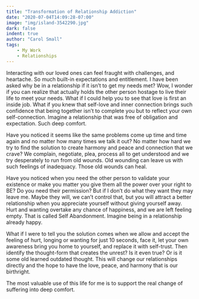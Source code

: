 ```yaml
---
title: "Transformation of Relationship Addiction"
date: "2020-07-04T14:09:28-07:00"
image: "img/island-3542290.jpg"
dark: false
indent: true
author: "Carol Small"
tags:
    - My Work
    - Relationships
---
```


Interacting with our loved ones can feel fraught with challenges, and heartache.
So much built-in expectations and entitlement. I have been asked why be in a
relationship if it isn’t to get my needs met? Wow, I wonder if you can realize
that actually holds the other person hostage to live their life to meet your
needs.  What if I could help you to see that love is first an inside job. What
if you knew that self-love and inner connection brings such confidence that
being together isn’t to complete you but to reflect your own self-connection.
Imagine a relationship that was free of obligation and expectation. Such deep
comfort.

Have you noticed it seems like the same problems come up time and time again and
no matter how many times we talk it out?  No matter how hard we try to find the
solution to create harmony and peace and connection that we crave? We complain,
negotiate, plea, process all to get understood and we try desperately to run
from old wounds. Old wounding can leave us with such feelings of inadequacy.
Those old wounds can heal.

Have you noticed when you need the other person to validate your existence or
make you matter you give them all the power over your right to BE? Do you need
their permission? But if I don’t do what they want they may leave me.  Maybe
they will, we can’t control that, but you will attract a better relationship
when you appreciate yourself without giving yourself away. Hurt and wanting
overtake any chance of happiness, and we are left feeling empty. That is called
Self Abandonment. Imagine being in a relationship already happy.

What if I were to tell you the solution comes when we allow and accept the
feeling of hurt, longing or wanting for just 10 seconds, face it, let your own
awareness bring you home to yourself, and replace it with self-trust. Then
identify the thought-form that creates the unrest? Is it even true? Or is it
some old learned outdated thought. This will change our relationships directly
and the hope to have the love, peace, and harmony that is our birthright.

The most valuable use of this life for me is to support the real change of
suffering into deep comfort.
